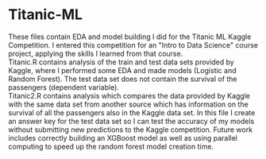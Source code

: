 # Titanic-ML

These files contain EDA and model building I did for the Titanic ML Kaggle Competition. I entered this competition for an "Intro to Data Science" course project, applying the skills I learned from that course.  
Titanic.R contains analysis of the train and test data sets provided by Kaggle, where I performed some EDA and made models (Logistic and Random Forest). The test data set does not contain the survival of the passengers (dependent variable).  
Titanic2.R contains analysis which compares the data provided by Kaggle with the same data set from another source which has information on the survival of all the passengers also in the Kaggle data set. In this file I create an answer key for the test data set so I can test the accuracy of my models without submitting new predictions to the Kaggle competition. Future work includes correctly building an XGBoost model as well as using parallel computing to speed up the random forest model creation time. 
